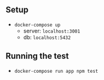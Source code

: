 ## Setup
- `docker-compose up`
  - server: `localhost:3001`
  - db: `localhost:5432`

## Running the test
- `docker-compose run app npm test`
